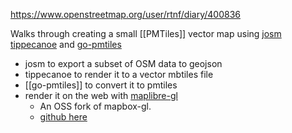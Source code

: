 https://www.openstreetmap.org/user/rtnf/diary/400836

Walks through creating a small [[PMTiles]] vector map using [josm](https://josm.openstreetmap.de) [tippecanoe](https://github.com/mapbox/tippecanoe) and [go-pmtiles](https://github.com/protomaps/go-pmtiles)

- josm to export a subset of OSM data to geojson
- tippecanoe to render it to a vector mbtiles file
- [[go-pmtiles]] to convert it to pmtiles
- render it on the web with [maplibre-gl](https://maplibre.org/maplibre-gl-js-docs/api/)
	- An OSS fork of mapbox-gl.
	- [github here](https://github.com/maplibre/maplibre-gl-js)